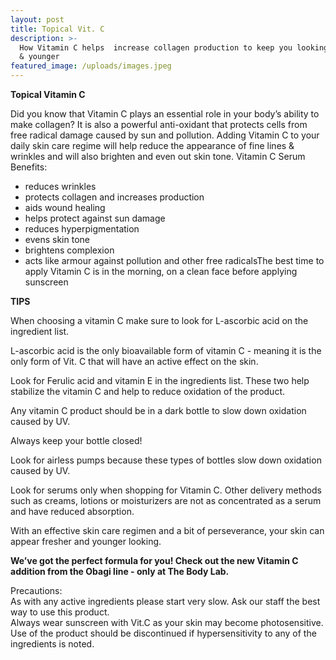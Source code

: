 ```yaml
---
layout: post
title: Topical Vit. C
description: >-
  How Vitamin C helps  increase collagen production to keep you looking fresher
  & younger
featured_image: /uploads/images.jpeg
---
```


**Topical Vitamin C**

Did you know that Vitamin C plays an essential role in your body’s ability to make collagen? It is also a powerful anti-oxidant that protects cells from free radical damage caused by sun and pollution. Adding Vitamin C to your daily skin care regime will help reduce the appearance of fine lines & wrinkles and will also brighten and even out skin tone. Vitamin C Serum Benefits:

* reduces wrinkles
* protects collagen and increases production
* aids wound healing
* helps protect against sun damage
* reduces hyperpigmentation
* evens skin tone
* brightens complexion
* acts like armour against pollution and other free radicalsThe best time to apply Vitamin C is in the morning, on a clean face before applying sunscreen

**TIPS&nbsp;**

When choosing a vitamin C make sure to look for L-ascorbic acid on the ingredient list.&nbsp;

L-ascorbic acid is the only bioavailable form of vitamin C - meaning it is the only form of Vit. C that will have an active effect on the skin.

Look for Ferulic acid and vitamin E in the ingredients list. These two help stabilize the vitamin C and help to reduce oxidation of the product.

Any vitamin C product should be in a dark bottle to slow down oxidation caused by UV.&nbsp;

Always keep your bottle closed\!

Look for airless pumps because these types of bottles slow down oxidation caused by UV.

Look for serums only when shopping for Vitamin C. Other delivery methods such as creams, lotions or moisturizers are not as concentrated as a serum and have reduced absorption.&nbsp;

With an effective skin care regimen and a bit of perseverance, your skin can appear fresher and younger looking.

**We’ve got the perfect formula for you\! Check out the new Vitamin C addition from the Obagi line - only at The Body Lab.**

Precautions:<br>As with any active ingredients please start very slow. Ask our staff the best way to use this product.<br>Always wear sunscreen with Vit.C as your skin may become photosensitive.<br>Use of the product should be discontinued if hypersensitivity to any of the ingredients is noted.
